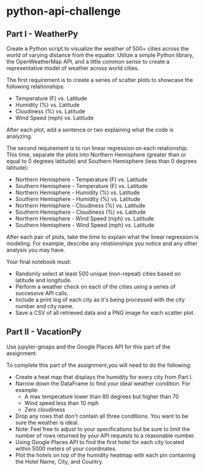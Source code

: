 # python-api-challenge

## Part I - WeatherPy
Create a Python script to visualize the weather of 500+ cities across the world of varying distance from the equator. Utilize a simple Python library, the OpenWeatherMap API, and a little common sense to create a representative model of weather across world cities.

The first requirement is to create a series of scatter plots to showcase the following relationships:
- Temperature (F) vs. Latitude
- Humidity (%) vs. Latitude
- Cloudiness (%) vs. Latitude
- Wind Speed (mph) vs. Latitude

After each plot, add a sentence or two explaining what the code is analyzing.

The second requirement is to run linear regression on each relationship. This time, separate the plots into Northern Hemisphere (greater than or equal to 0 degrees latitude) and Southern Hemisphere (less than 0 degrees latitude):
- Northern Hemisphere - Temperature (F) vs. Latitude
- Southern Hemisphere - Temperature (F) vs. Latitude
- Northern Hemisphere - Humidity (%) vs. Latitude
- Southern Hemisphere - Humidity (%) vs. Latitude
- Northern Hemisphere - Cloudiness (%) vs. Latitude
- Southern Hemisphere - Cloudiness (%) vs. Latitude
- Northern Hemisphere - Wind Speed (mph) vs. Latitude
- Southern Hemisphere - Wind Speed (mph) vs. Latitude

After each pair of plots, take the time to explain what the linear regression is modeling. For example, describe any relationships you notice and any other analysis you may have.

Your final notebook must:
- Randomly select at least 500 unique (non-repeat) cities based on latitude and longitude.
- Perform a weather check on each of the cities using a series of successive API calls.
- Include a print log of each city as it's being processed with the city number and city name.
- Save a CSV of all retrieved data and a PNG image for each scatter plot.


## Part II - VacationPy
Use jupyter-gmaps and the Google Places API for this part of the assignment.

To complete this part of the assignment,you will need to do the following:
- Create a heat map that displays the humidity for every city from Part I.
- Narrow down the DataFrame to find your ideal weather condition. For example:
  - A max temperature lower than 80 degrees but higher than 70
  - Wind speed less than 10 mph
  - Zero cloudiness
- Drop any rows that don't contain all three conditions. You want to be sure the weather is ideal.
- Note: Feel free to adjust to your specifications but be sure to limit the number of rows returned by your API requests to a reasonable number.
- Using Google Places API to find the first hotel for each city located within 5000 meters of your coordinates.
- Plot the hotels on top of the humidity heatmap with each pin containing the Hotel Name, City, and Country.



